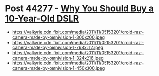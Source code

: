# Post 44277 - [Why You Should Buy a 10-Year-Old DSLR](https://www.ifixit.com/News/44277/why-you-should-buy-a-10-year-old-dslr)

- https://valkyrie.cdn.ifixit.com/media/2011/11/05153201/droid-razr-camera-made-by-omnivision-1-300x200.jpeg
- https://valkyrie.cdn.ifixit.com/media/2011/11/05153201/droid-razr-camera-made-by-omnivision-1-768x512.jpeg
- https://valkyrie.cdn.ifixit.com/media/2011/11/05153201/droid-razr-camera-made-by-omnivision-1-324x216.jpeg
- https://valkyrie.cdn.ifixit.com/media/2011/11/05153201/droid-razr-camera-made-by-omnivision-1-450x300.jpeg
